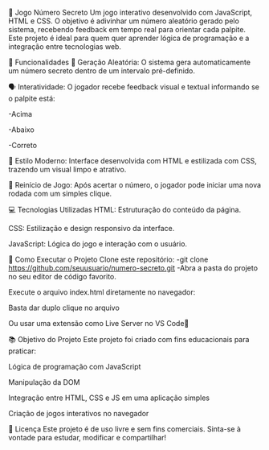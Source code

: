 🔢 Jogo Número Secreto
Um jogo interativo desenvolvido com JavaScript, HTML e CSS. O objetivo é adivinhar um número aleatório gerado pelo sistema, recebendo feedback em tempo real para orientar cada palpite.
Este projeto é ideal para quem quer aprender lógica de programação e a integração entre tecnologias web.

🎯 Funcionalidades
🔄 Geração Aleatória:
O sistema gera automaticamente um número secreto dentro de um intervalo pré-definido.

🗣️ Interatividade:
O jogador recebe feedback visual e textual informando se o palpite está:

-Acima

-Abaixo

-Correto

🎨 Estilo Moderno:
Interface desenvolvida com HTML e estilizada com CSS, trazendo um visual limpo e atrativo.

🔁 Reinício de Jogo:
Após acertar o número, o jogador pode iniciar uma nova rodada com um simples clique.

💻 Tecnologias Utilizadas
HTML: Estruturação do conteúdo da página.

CSS: Estilização e design responsivo da interface.

JavaScript: Lógica do jogo e interação com o usuário.

🚀 Como Executar o Projeto
Clone este repositório:
-git clone https://github.com/seuusuario/numero-secreto.git
-Abra a pasta do projeto no seu editor de código favorito.

Execute o arquivo index.html diretamente no navegador:

Basta dar duplo clique no arquivo

Ou usar uma extensão como Live Server no VS Code🎥

📚 Objetivo do Projeto
Este projeto foi criado com fins educacionais para praticar:

Lógica de programação com JavaScript

Manipulação da DOM

Integração entre HTML, CSS e JS em uma aplicação simples

Criação de jogos interativos no navegador

📝 Licença
Este projeto é de uso livre e sem fins comerciais.
Sinta-se à vontade para estudar, modificar e compartilhar!

